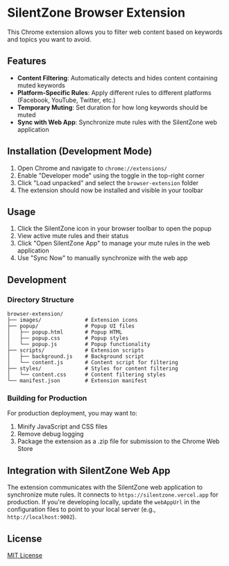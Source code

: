 # SilentZone Browser Extension

This Chrome extension allows you to filter web content based on keywords and topics you want to avoid.

## Features

- **Content Filtering**: Automatically detects and hides content containing muted keywords
- **Platform-Specific Rules**: Apply different rules to different platforms (Facebook, YouTube, Twitter, etc.)
- **Temporary Muting**: Set duration for how long keywords should be muted
- **Sync with Web App**: Synchronize mute rules with the SilentZone web application

## Installation (Development Mode)

1. Open Chrome and navigate to `chrome://extensions/`
2. Enable "Developer mode" using the toggle in the top-right corner
3. Click "Load unpacked" and select the `browser-extension` folder
4. The extension should now be installed and visible in your toolbar

## Usage

1. Click the SilentZone icon in your browser toolbar to open the popup
2. View active mute rules and their status
3. Click "Open SilentZone App" to manage your mute rules in the web application
4. Use "Sync Now" to manually synchronize with the web app

## Development

### Directory Structure

```
browser-extension/
├── images/              # Extension icons
├── popup/               # Popup UI files
│   ├── popup.html       # Popup HTML
│   ├── popup.css        # Popup styles
│   └── popup.js         # Popup functionality
├── scripts/             # Extension scripts
│   ├── background.js    # Background script
│   └── content.js       # Content script for filtering
├── styles/              # Styles for content filtering
│   └── content.css      # Content filtering styles
└── manifest.json        # Extension manifest
```

### Building for Production

For production deployment, you may want to:

1. Minify JavaScript and CSS files
2. Remove debug logging
3. Package the extension as a .zip file for submission to the Chrome Web Store

## Integration with SilentZone Web App

The extension communicates with the SilentZone web application to synchronize mute rules. It connects to `https://silentzone.vercel.app` for production. If you're developing locally, update the `webAppUrl` in the configuration files to point to your local server (e.g., `http://localhost:9002`).

## License

[MIT License](LICENSE)
